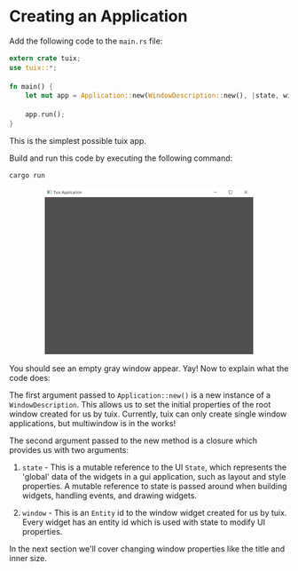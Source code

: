 # Creating an Application

Add the following code to the `main.rs` file:

```rust
extern crate tuix;
use tuix::*;

fn main() {
    let mut app = Application::new(WindowDescription::new(), |state, window| {});

    app.run();
}
```
This is the simplest possible tuix app.

Build and run this code by executing the following command:

```sh
cargo run
```

<p align="center"><img src="../images/quick_guide/tuix_app.png" height="300" alt="tuix app"></p>

You should see an empty gray window appear. Yay! Now to explain what the code does: 

The first argument passed to `Application::new()` is a new instance of a `WindowDescription`. This allows us to set the initial properties of the root window created for us by tuix. Currently, tuix can only create single window applications, but multiwindow is in the works!

The second argument passed to the new method is a closure which provides us with two arguments:

1. `state` - This is a mutable reference to the UI `State`, which represents the 'global' data of the widgets in a gui application, such as layout and style properties. A mutable reference to state is passed around when building widgets, handling events, and drawing widgets.

2. `window` - This is an `Entity` id to the window widget created for us by tuix. Every widget has an entity id which is used with state to modify UI properties.

In the next section we'll cover changing window properties like the title and inner size.


